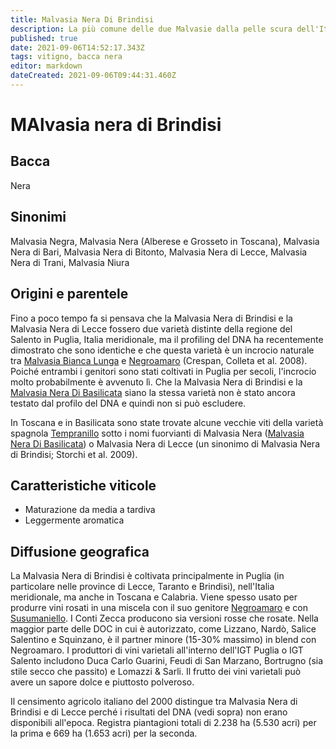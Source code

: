 ```yaml
---
title: Malvasia Nera Di Brindisi
description: La più comune delle due Malvasie dalla pelle scura dell'Italia meridionale, comunemente mescolata con il Negroamaro, uno dei suoi genitori.
published: true
date: 2021-09-06T14:52:17.343Z
tags: vitigno, bacca nera
editor: markdown
dateCreated: 2021-09-06T09:44:31.460Z
---
```


# MAlvasia nera di Brindisi

## Bacca
Nera
## Sinonimi
Malvasia Negra, Malvasia Nera (Alberese e Grosseto in Toscana), Malvasia Nera di Bari, Malvasia Nera di Bitonto, Malvasia Nera di Lecce, Malvasia Nera di Trani, Malvasia Niura

## Origini e parentele
Fino a poco tempo fa si pensava che la Malvasia Nera di Brindisi e la Malvasia Nera di Lecce fossero due varietà distinte della regione del Salento in Puglia, Italia meridionale, ma il profiling del DNA ha recentemente dimostrato che sono identiche e che questa varietà è un incrocio naturale tra [Malvasia Bianca Lunga](/vitigni/bacca-bianca/malvasia-bianca-lunga) e [Negroamaro](/vitigni/bacca-nera/negramaro) (Crespan, Colleta et al. 2008). Poiché entrambi i genitori sono stati coltivati in Puglia per secoli, l'incrocio molto probabilmente è avvenuto lì. Che la Malvasia Nera di Brindisi e la [Malvasia Nera Di Basilicata](/vitigni/bacca-nera/malvasia-nera-di-basilicata) siano la stessa varietà non è stato ancora testato dal profilo del DNA e quindi non si può escludere.

In Toscana e in Basilicata sono state trovate alcune vecchie viti della varietà spagnola [Tempranillo](/vitigni/bacca-nera/tempranillo) sotto i nomi fuorvianti di Malvasia Nera ([Malvasia Nera Di Basilicata](/vitigni/bacca-nera/malvasia-nera-di-basilicata)) o Malvasia Nera di Lecce (un sinonimo di Malvasia Nera di Brindisi; Storchi et al. 2009).

## Caratteristiche viticole
- Maturazione da media a tardiva
- Leggermente aromatica

## Diffusione geografica
La Malvasia Nera di Brindisi è coltivata principalmente in Puglia (in particolare nelle province di Lecce, Taranto e Brindisi), nell'Italia meridionale, ma anche in Toscana e Calabria. Viene spesso usato per produrre vini rosati in una miscela con il suo genitore [Negroamaro](/vitigni/bacca-nera/negramaro) e con [Susumaniello](/vitigni/bacca-nera/susumaniello). I Conti Zecca producono sia versioni rosse che rosate. Nella maggior parte delle DOC in cui è autorizzato, come Lizzano, Nardò, Salice Salentino e Squinzano, è il partner minore (15-30% massimo) in blend con Negroamaro. I produttori di vini varietali all'interno dell'IGT Puglia o IGT Salento includono Duca Carlo Guarini, Feudi di San Marzano, Bortrugno (sia stile secco che passito) e Lomazzi & Sarli. Il frutto dei vini varietali può avere un sapore dolce e piuttosto polveroso.

Il censimento agricolo italiano del 2000 distingue tra Malvasia Nera di Brindisi e di Lecce perché i risultati del DNA (vedi sopra) non erano disponibili all'epoca. Registra piantagioni totali di 2.238 ha (5.530 acri) per la prima e 669 ha (1.653 acri) per la seconda.
